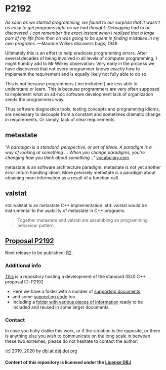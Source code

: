 # P2192

*As soon as we started programming, we found to our surprise that it wasn't as easy to get programs right as we had thought. Debugging had to be discovered. I can remember the exact instant when I realized that a large part of my life from then on was going to be spent in finding mistakes in my own programs.* —Maurice Wilkes discovers bugs, 1949 

Ultimately this is an effort to help eradicate programming errors. After several decades of being involved in all levels of computer programming, I might humbly add to Mr Wilkes observation: Very early in the process we have discovered that not every programmer knows exactly how to implement the requirement and is equally likely not fully able to do so.

This is not because programmers ( me included ) are less able to understand or learn. This is because programmers are very often supposed to implement what an ad-hoc software development lack of organization sends the programmers way.

Thus software diagnostics tools, testing concepts and programming idioms, are necessary to decouple from a constant and sometimes dramatic change in requirements. Or simply, lack of clear requirements.

## metastate

*"A paradigm is a standard, perspective, or set of ideas. A paradigm is a way of looking at something ... When you change paradigms, you're changing how you think about something..."* [vocabulary.com](https://www.vocabulary.com/dictionary/paradigm)

metastate is an software architecture paradigm. metastate is not yet another error return handling idiom. More precisely metastate is a paradigm about obtaining more information as a result of a function call. 

##  valstat

std::valstat is an metastate C++ implementation. std::valstat would be instrumental to the usability of metastate in C++ programs. 

> Together metastate and valstat are assembling an programming behaviour pattern.

## [Proposal P2192](P2192R2.md)

Next release to be published: [R2](P2192R2.md).

### Additional info

[This](https://github.com/DBJDBJ/metastate) is a repository hosting a development of the standard (ISO) C++ proposal ID: P2192 


- Here we have a folder with a number of [supporting documents](./supporting_documents/) 
- and some [supporting code](./code/) too. 
- Including a [folder with various pieces of information](./kb_documents/) ready to be included and reused in some larger documents.

### Contact

In case you hotly dislike this work, or if the situation is the opposite, or there is anything else you wish to communicate on the long scale in between these two extremes, please do not hesitate to contact the author:

(c) 2019, 2020 by [dbj at dbj dot org](mailto:dbj@dbj.org)

#### Content of this repository is licensed under the [License DBJ](./LICENSE.md)



